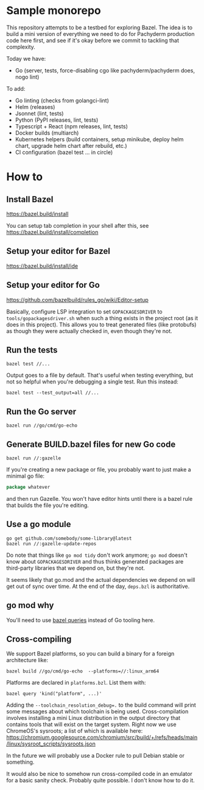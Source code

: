 # Sample monorepo

This repository attempts to be a testbed for exploring Bazel. The idea is to build a mini version of
everything we need to do for Pachyderm production code here first, and see if it's okay before we
commit to tackling that complexity.

Today we have:

-   Go (server, tests, force-disabling cgo like pachyderm/pachyderm does, nogo lint)

To add:

-   Go linting (checks from golangci-lint)
-   Helm (releases)
-   Jsonnet (lint, tests)
-   Python (PyPI releases, lint, tests)
-   Typescript + React (npm releases, lint, tests)
-   Docker builds (multiarch)
-   Kubernetes helpers (build containers, setup minikube, deploy helm chart, upgrade helm chart
    after rebuild, etc.)
-   CI configuration (bazel test ... in circle)

# How to

## Install Bazel

https://bazel.build/install

You can setup tab completion in your shell after this, see https://bazel.build/install/completion

## Setup your editor for Bazel

https://bazel.build/install/ide

## Setup your editor for Go

https://github.com/bazelbuild/rules_go/wiki/Editor-setup

Basically, configure LSP integration to set `GOPACKAGESDRIVER` to `tools/gopackagesdriver.sh` when
such a thing exists in the project root (as it does in this project). This allows you to treat
generated files (like protobufs) as though they were actually checked in, even though they're not.

## Run the tests

```shell
bazel test //...
```

Output goes to a file by default. That's useful when testing everything, but not so helpful when
you're debugging a single test. Run this instead:

```shell
bazel test --test_output=all //...
```

## Run the Go server

```shell
bazel run //go/cmd/go-echo
```

## Generate BUILD.bazel files for new Go code

```shell
bazel run //:gazelle
```

If you're creating a new package or file, you probably want to just make a minimal go file:

```go
package whatever
```

and then run Gazelle. You won't have editor hints until there is a bazel rule that builds the file
you're editing.

## Use a go module

```shell
go get github.com/somebody/some-library@latest
bazel run //:gazelle-update-repos
```

Do note that things like `go mod tidy` don't work anymore; `go mod` doesn't know about
`GOPACKAGESDRIVER` and thus thinks generated packages are third-party libraries that we depend on,
but they're not.

It seems likely that go.mod and the actual dependencies we depend on will get out of sync over time.
At the end of the day, `deps.bzl` is authoritative.

## go mod why

You'll need to use [bazel queries](https://docs.bazel.build/versions/main/query-how-to.html) instead
of Go tooling here.

## Cross-compiling

We support Bazel platforms, so you can build a binary for a foreign architecture like:

```shell
bazel build //go/cmd/go-echo  --platforms=//:linux_arm64
```

Platforms are declared in `platforms.bzl`. List them with:

```shell
bazel query 'kind("platform", ...)'
```

Adding the `--toolchain_resolution_debug=.` to the build command will print some messages about
which toolchain is being used. Cross-compilation involves installing a mini Linux distribution in
the output directory that contains tools that will exist on the target system. Right now we use
ChromeOS's sysroots; a list of which is available here:
https://chromium.googlesource.com/chromium/src/build/+/refs/heads/main/linux/sysroot_scripts/sysroots.json

In the future we will probably use a Docker rule to pull Debian stable or something.

It would also be nice to somehow run cross-compiled code in an emulator for a basic sanity check.
Probably quite possible. I don't know how to do it.
